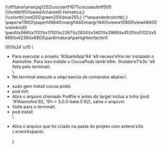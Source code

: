 {\rtf1\ansi\ansicpg1252\cocoartf1671\cocoasubrtf500
{\fonttbl\f0\fswiss\fcharset0 Helvetica;}
{\colortbl;\red255\green255\blue255;}
{\*\expandedcolortbl;;}
\paperw11900\paperh16840\margl1440\margr1440\vieww10800\viewh8400\viewkind0
\pard\tx566\tx1133\tx1700\tx2267\tx2834\tx3401\tx3968\tx4535\tx5102\tx5669\tx6236\tx6803\pardirnatural\partightenfactor0

\f0\fs24 \cf0 \
* Para executar o projeto \'93bankApp\'94 \'e9 necess\'e1rio ter instalado o Alamofire. Para isso instale o CocoaPods tamb\'e9m. (Instala\'e7\'e3o \'e9 feita pelo terminal).\
\
* No terminal execute a sequ\'eancia de comandos abaixo:\
- sudo gem install cocoa pods\
- pod init\
- Abra o arquivo chamado Podfile e antes do target inclua a linha (pod \'91Alamofire\'92, \'91~> 5.0.0-beta.5\'92), salve o arquivo\
- Volte para o terminal\
- pod install\
\
* Abra o arquivo que foi criado na pasta do projeto com extens\'e3o (.xcworkspace). \
\
}